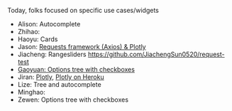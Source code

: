 Today, folks focused on specific use cases/widgets

* Alison: Autocomplete
* Zhihao: 
* Haoyu: Cards
* Jason: [Requests framework (Axios) & Plotly](https://github.com/JasonFang99/Voyage_Request_Test)
* Jiacheng: Rangesliders https://github.com/JiachengSun0520/request-test
* [Gaoyuan: Options tree with checkboxes](https://github.com/GoyaChen/my-app)
* Jiran: [Plotly](https://github.com/jirany/voyages_plotly), [Plotly on Heroku](https://intense-meadow-05287.herokuapp.com/)
* Lize: Tree and autocomplete
* Minghao:
* Zewen: Options tree with checkboxes
